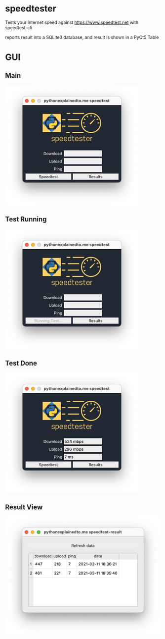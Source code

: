 # speedtester
Tests your internet speed against https://www.speedtest.net with speedtest-cli

reports result into a SQLite3 database, and result is shown in a PyQt5 Table

# GUI

## Main
![Main](https://github.com/Phaugt/speedtester/blob/main/gh_img/GUI_idle.png)
## Test Running
![Main](https://github.com/Phaugt/speedtester/blob/main/gh_img/GUI_testrunning.png)
## Test Done
![Main](https://github.com/Phaugt/speedtester/blob/main/gh_img/GUI_testresult.png)
## Result View
![Main](https://github.com/Phaugt/speedtester/blob/main/gh_img/GUI_result.png)
